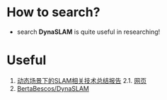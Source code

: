 # How to search?
- search **DynaSLAM** is quite useful in researching!
# Useful
1. [动态场景下的SLAM相关技术总结报告](https://github.com/Bobyue0118/DynaSLAMReview)
2.1. [网页](https://bertabescos.github.io/DynaSLAM/)
  2. [BertaBescos/DynaSLAM](https://github.com/BertaBescos/DynaSLAM)
